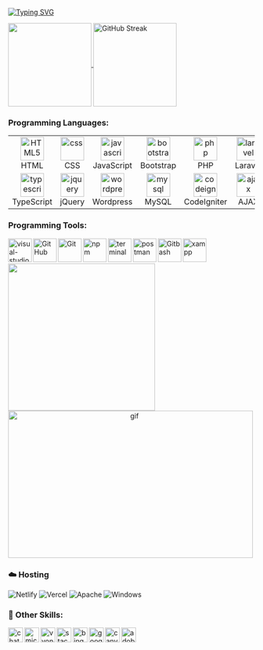 [![Typing SVG](https://readme-typing-svg.herokuapp.com?size=40&center=true&vCenter=true&width=1000&height=50&lines=Hello,+I+am+IBRAHIM+KHALIL+SHAKIL;I+am+a+Full+Stack+Web+Developer;Specially+I'm+a+Laravel+Developer;I+have+2+%2B%20years%20of%20coding%20experience;Welcome+to+my+GitHub+profile)](https://git.io/typing-svg)

<a href="https://github.com/ibrahim-khalil-shakil/github-readme-stats">
  <img align="center" height=170 src="https://github-readme-stats-ibrahim-khalils-projects.vercel.app/api?username=ibrahim-khalil-shakil&show_icons=true&rank_icon=percentile&include_all_commits=true" />
</a>
<a href="https://git.io/streak-stats">
  <img align="center" height=170 src="http://github-readme-streak-stats.herokuapp.com?user=ibrahim-khalil-shakil" alt="GitHub Streak" />
</a>

<h3 align="left">Programming Languages:</h3>
<table>
  <tr>
    <td align="center" width="96">
        <img src="https://skillicons.dev/icons?i=html" width="48" height="48" alt="HTML5" />
      <br>HTML
    </td>
    <td align="center" width="96">
      <a href="#macropower-tech">
        <img src="https://skillicons.dev/icons?i=css" width="48" height="48" alt="css" />
      </a>
      <br>CSS
    </td>
    <td align="center" width="96">
        <img src="https://skillicons.dev/icons?i=javascript" width="48" height="48" alt="javascript" />
      <br>JavaScript
    </td>
    <td align="center" width="96">
        <img src="https://skillicons.dev/icons?i=bootstrap" width="48" height="48" alt="bootstrap" />
      <br>Bootstrap
    </td>
    <td align="center" width="96">
       <img src="https://skillicons.dev/icons?i=php" width="48" height="48" alt="php" />
      <br>PHP
    </td>
    <td align="center" width="96">
        <img src="https://skillicons.dev/icons?i=laravel" width="48" height="48" alt="laravel" />
      <br>Laravel
    </td>
    <td align="center" width="96">
        <img src="https://skillicons.dev/icons?i=react" width="48" height="48" alt="react" />
      <br>React
    </td>
    <td align="center" width="96">
        <img src="https://skillicons.dev/icons?i=vue" width="48" height="48" alt="vue" />
      <br>Vue
    </td>
    <td align="center" width="96">
        <img src="https://skillicons.dev/icons?i=angular" width="48" height="48" alt="angular" />
      <br>Angular
    </td>
  </tr>
  <tr>
    <td align="center" width="96">
        <img src="https://skillicons.dev/icons?i=typescript" width="48" height="48" alt="typescript" />
      <br>TypeScript
    </td>
    <td align="center" width="96">
        <img src="https://skillicons.dev/icons?i=jquery" width="48" height="48" alt="jquery" />
      <br>jQuery
    </td>
    <td align="center" width="96">
        <img src="https://skillicons.dev/icons?i=wordpress" width="48" height="48" alt="wordpress" />
      <br>Wordpress
    </td>
    <td align="center" width="96">
        <img src="https://skillicons.dev/icons?i=mysql" width="48" height="48" alt="mysql" />
      <br>MySQL
    </td>
    <td align="center" width="96">
      <img src="https://cdn.worldvectorlogo.com/logos/codeigniter.svg" width="48" height="48" alt="codeigniter">
      <br>CodeIgniter
    </td>
    <td align="center" width="96">
      <img src="https://cdn.worldvectorlogo.com/logos/ajax-1.svg" width="48" height="48" alt="ajax">
      <br>AJAX
    </td>
    <td align="center" width="96">
      <img src="https://cdn.worldvectorlogo.com/logos/json.svg" width="48" height="48" alt="json">
      <br>JSON
    </td>
    <td align="center" width="96">
      <img src="https://cdn.worldvectorlogo.com/logos/woocommerce-1.svg" width="48" height="48" alt="woocommerce">
      <br>WooCommerce
    </td>
  </tr>
</table>

<h3 align="left">Programming Tools:</h3>
<img align="left" alt="visual-studio-code" src="https://cdn.worldvectorlogo.com/logos/visual-studio-code-1.svg" width="48" height="48" >
<img align="left" alt="GitHub" src="https://cdn.worldvectorlogo.com/logos/github-icon-1.svg" width="48" height="48" >
<img align="left" alt="Git" src="https://cdn.worldvectorlogo.com/logos/git-icon.svg" width="48" height="48" >
<img align="left" alt="npm" src="https://cdn.worldvectorlogo.com/logos/npm-square-red-1.svg" width="48" height="48" >
<img align="left" alt="terminal" src="https://cdn.worldvectorlogo.com/logos/terminal-1.svg" width="48" height="48" >
<img align="left" alt="postman" src="https://cdn.worldvectorlogo.com/logos/postman.svg" width="48" height="48" >
<img align="left" alt="Gitbash" src="https://cdn.worldvectorlogo.com/logos/git-bash.svg" width="48" height="48" >
<img align="left" alt="xampp" src="https://cdn.worldvectorlogo.com/logos/xampp.svg" width="48" height="48" >

<br>
<br>
<br>

<a align="center" href="https://github.com/ibrahim-khalil-shakil/github-readme-stats">
  <img height=300 src="https://github-readme-stats.vercel.app/api/top-langs/?username=ibrahim-khalil-shakil&size_weight=0&count_weight=1&langs_count=8&layout=donut" />
</a>
<a align="center" href="https://github.com/ibrahim-khalil-shakil/github-contributor-stats">
  <img src="https://camo.githubusercontent.com/c1dcb74cc1c1835b1d716f5051499a2814c683c806b15f04b0eba492863703e9/68747470733a2f2f63646e2e6472696262626c652e636f6d2f75736572732f3733303730332f73637265656e73686f74732f363538313234332f6176656e746f2e676966" alt="gif" margin="0 auto" display="block" width="500" height="300"  object-fit="contain">
</a>

### ☁️ Hosting
![Netlify](https://img.shields.io/badge/netlify-%23000000.svg?style=for-the-badge&logo=netlify&logoColor=#00C7B7)
![Vercel](https://img.shields.io/badge/vercel-%23000000.svg?style=for-the-badge&logo=vercel&logoColor=white)
![Apache](https://img.shields.io/badge/apache-%23000000.svg?style=for-the-badge&logo=apache&logoColor=brown)
![Windows](https://img.shields.io/badge/windows-%23000000.svg?style=for-the-badge&logo=windows&logoColor=blue)

### 🎨 Other Skills:
<img align="left" alt="chatgpt" src="https://cdn.worldvectorlogo.com/logos/chatgpt-3.svg" height="30" >
<img align="left" alt="microsoft-office" src="https://cdn.worldvectorlogo.com/logos/microsoft-office-2013.svg" height="30" >
<img align="left" alt="vyond" src="https://cdn.worldvectorlogo.com/logos/vyond-2018.svg" height="30" >
<img align="left" alt="stack-overflow" src="https://cdn.worldvectorlogo.com/logos/stack-overflow.svg" height="30" >
<img align="left" alt="bing-2" src="https://cdn.worldvectorlogo.com/logos/bing-2.svg" height="30" >
<img align="left" alt="google-bard" src="https://cdn.worldvectorlogo.com/logos/google-bard-1.svg" height="30" >
<img align="left" alt="canva" src="https://cdn.worldvectorlogo.com/logos/canva-1.svg" height="30" >
<img align="left" alt="adobe" src="https://cdn.worldvectorlogo.com/logos/adobe-2.svg" height="30" >



<!---
ibrahim-khalil-shakil/ibrahim-khalil-shakil is a ✨ special ✨ repository because its `README.md` (this file) appears on your GitHub profile.
You can click the Preview link to take a look at your changes.
--->
